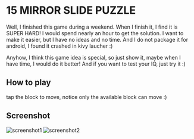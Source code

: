 # 15 MIRROR SLIDE PUZZLE

Well, I finished this game during a weekend. When I finish it, I find it is SUPER HARD! I would spend nearly an hour to get the solution. I want to make it easier, but I have no ideas and no time. And I do not package it for android, I found it crashed in kivy laucher :)

Anyhow, I think this game idea is special, so just show it, maybe when I have time, I would do it better! And if you want to test your IQ, just try it :)


## How to play
tap the block to move, notice only the available block can move :)

## Screenshot
![screenshot1](https://github.com/xinmingzhang/15_mirror_slide_puzzle/blob/master/screenshot_1.png)
![screenshot2](https://github.com/xinmingzhang/15_mirror_slide_puzzle/blob/master/screenshot_2.png)
  


